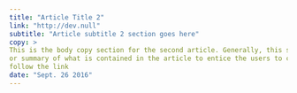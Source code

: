```yaml
---
title: "Article Title 2"
link: "http://dev.null"
subtitle: "Article subtitle 2 section goes here"
copy: >
This is the body copy section for the second article. Generally, this section will contain an excerpt
or summary of what is contained in the article to entice the users to click on the title and
follow the link
date: "Sept. 26 2016"
---
```

